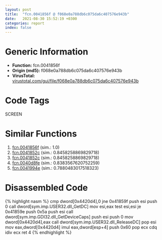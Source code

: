 ```yaml
---
layout: post
title:  "fcn.0041856f @ f068e0a788db6c075da6c407576e943b"
date:   2021-08-30 15:52:19 +0300
categories: report
index: false
---
```


# Generic Information
- **Function:** fcn.0041856f
- **Origin (md5):** f068e0a788db6c075da6c407576e943b
- **VirusTotal:** [virustotal.com/gui/file/f068e0a788db6c075da6c407576e943b][virustotal_ref]

# Code Tags
<span class="tag" id="SCREEN">SCREEN</span>


# Similar Functions

1. [fcn.0041856f][similar_1_ref] (sim.: 1.0)
2. [fcn.0041852c][similar_2_ref] (sim.: 0.8458258869829718)
3. [fcn.0041852c][similar_3_ref] (sim.: 0.8458258869829718)
4. [fcn.0040d8fe][similar_4_ref] (sim.: 0.8383567620752259)
5. [fcn.0041994e][similar_5_ref] (sim.: 0.7880483017518323)


# Disassembled Code

{% highlight nasm %}
cmp dword[0x4420d4],0
jne 0x41859f
push esi
push 0
call dword[sym.imp.USER32.dll_GetDC]
mov esi,eax
test esi,esi
je 0x41859e
push 0x5a
push esi
call dword[sym.imp.GDI32.dll_GetDeviceCaps]
push esi
push 0
mov dword[0x4420d4],eax
call dword[sym.imp.USER32.dll_ReleaseDC]
pop esi
mov eax,dword[0x4420d4]
imul eax,dword[esp+4]
push 0x60
pop ecx
cdq 
idiv ecx
ret 4
{% endhighlight %}


[similar_1_ref]: /report/fcn.0041856f@e02c832a2c768752009e071574e12967
[similar_2_ref]: /report/fcn.0041852c@e02c832a2c768752009e071574e12967
[similar_3_ref]: /report/fcn.0041852c@f068e0a788db6c075da6c407576e943b
[similar_4_ref]: /report/fcn.0040d8fe@5f763449465a14d1cdb5ea67e2f984d0
[similar_5_ref]: /report/fcn.0041994e@319cf4affa41f752783e62f81908d682
[virustotal_ref]: https://www.virustotal.com/gui/file/f068e0a788db6c075da6c407576e943b
